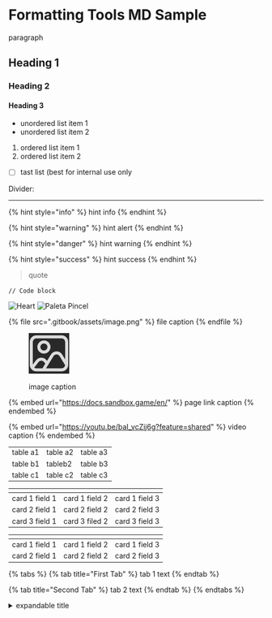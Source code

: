# Formatting Tools MD Sample

paragraph

## Heading 1

### Heading 2

#### Heading 3

* unordered list item 1
* unordered list item 2

1. ordered list item 1
2. ordered list item 2

* [ ] tast list (best for internal use only

Divider:

***

{% hint style="info" %}
hint info
{% endhint %}

{% hint style="warning" %}
hint alert
{% endhint %}

{% hint style="danger" %}
hint warning
{% endhint %}

{% hint style="success" %}
hint success
{% endhint %}

> quote

```
// Code block
```
![Heart](https://github.com/EduTSB/LogicDB/assets/146975849/bc72ee0e-adc1-4382-bd3c-0405201c91f6)
![Paleta Pincel](https://github.com/EduTSB/LogicDB/assets/146975849/addd78f9-dc61-4ed8-b661-128ed8b71c9b)


{% file src=".gitbook/assets/image.png" %}
file caption
{% endfile %}

<figure><img src=".gitbook/assets/image.png" alt=""><figcaption><p>image caption</p></figcaption></figure>

{% embed url="https://docs.sandbox.game/en/" %}
page link caption
{% endembed %}

{% embed url="https://youtu.be/baI_vcZij6g?feature=shared" %}
video caption
{% endembed %}

|          |          |          |
| -------- | -------- | -------- |
| table a1 | table a2 | table a3 |
| table b1 | tableb2  | table b3 |
| table c1 | table c2 | table c3 |

<table data-view="cards"><thead><tr><th></th><th></th><th></th></tr></thead><tbody><tr><td>card 1 field 1</td><td>card 1 field 2</td><td>card 1 field 3</td></tr><tr><td>card 2 field 1</td><td>card 2 field 2</td><td>card 2 field 3</td></tr><tr><td>card 3 field 1</td><td>card 3 filed 2</td><td>card 3 field 3</td></tr></tbody></table>

<table data-card-size="large" data-view="cards"><thead><tr><th></th><th></th><th></th></tr></thead><tbody><tr><td>card 1 field 1</td><td>card 1 field 2</td><td>card 1 field 3</td></tr><tr><td>card 2 field 1</td><td>card 2 field 2</td><td>card 2 field 3</td></tr></tbody></table>

{% tabs %}
{% tab title="First Tab" %}
tab 1 text
{% endtab %}

{% tab title="Second Tab" %}
tab 2 text
{% endtab %}
{% endtabs %}

<details>

<summary>expandable title</summary>

expandable text

</details>

